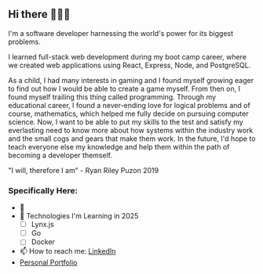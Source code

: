 ## Hi there 👋👨‍💻 
I'm a software developer harnessing the world's power for its biggest problems.

I learned full-stack web development during my boot camp career, where we created web applications using React, Express, Node, and PostgreSQL.

As a child, I had many interests in gaming and I found myself growing eager to find out how I would be able to create a game myself. From then on, I found myself trailing this thing called programming. Through my educational career, I found a never-ending love for logical problems and of course, mathematics, which helped me fully decide on pursuing computer science. Now, I want to be able to put my skills to the test and satisfy my everlasting need to know more about how systems within the industry work and the small cogs and gears that make them work. In the future, I'd hope to teach everyone else my knowledge and help them within the path of becoming a developer themself.

"I will, therefore I am" - Ryan Riley Puzon 2019

### Specifically Here:

- 🤔 
- 🌱 Technologies I'm Learning in 2025
  - [ ] Lynx.js
  - [ ] Go
  - [ ] Docker
- 📫 How to reach me: [LinkedIn](https://www.linkedin.com/in/ryanrileypuzon/)
- [Personal Portfolio](https://www.juscuzryancan.com)
<!--
**juscuzryancan/juscuzryancan** is a ✨ _special_ ✨ repository because its `README.md` (this file) appears on your GitHub profile.

Here are some ideas to get you started:

- 🔭 I’m currently working on ...
- 🌱 I’m currently learning ...
- 👯 I’m looking to collaborate on ...
- 🤔 I’m looking for help with ...
- 💬 Ask me about ...
- 📫 How to reach me: ...
- 😄 Pronouns: ...
- ⚡ Fun fact: ...
-->
